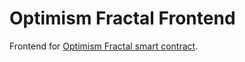# Optimism Fractal Frontend
Frontend for [Optimism Fractal smart contract](https://github.com/Optimystics/op-fractal-sc).
